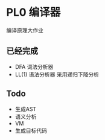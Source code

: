 # PL0 编译器

编译原理大作业

## 已经完成
 
- DFA 词法分析器
- LL(1) 语法分析器 采用递归下降分析

## Todo

- 生成AST
- 语义分析
- VM
- 生成目标代码
